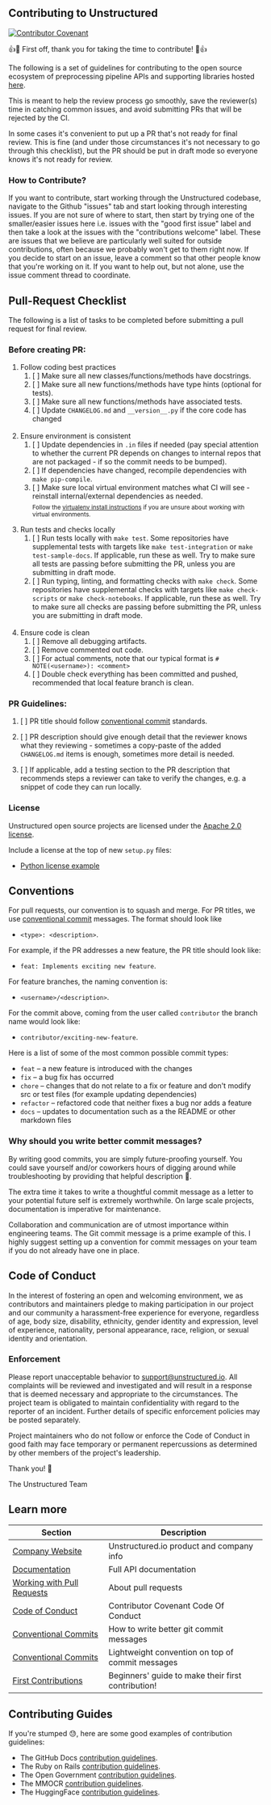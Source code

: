 ## Contributing to Unstructured

[![Contributor Covenant](https://img.shields.io/badge/Contributor%20Covenant-2.1-4baaaa.svg)](code_of_conduct.md)

👍🎉 First off, thank you for taking the time to contribute! 🎉👍

The following is a set of guidelines for contributing to the open source ecosystem of preprocessing pipeline APIs and supporting libraries hosted [here](https://github.com/Unstructured-IO).

This is meant to help the review process go smoothly, save the reviewer(s) time in catching common issues, and avoid submitting PRs that will be rejected by the CI.

In some cases it's convenient to put up a PR that's not ready for final review. This is fine (and under those circumstances it's not necessary to go through this checklist), but the PR should be put in draft mode so everyone knows it's not ready for review. 

### How to Contribute?

If you want to contribute, start working through the Unstructured codebase, navigate to the Github "issues" tab and start looking through interesting issues. If you are not sure of where to start, then start by trying one of the smaller/easier issues here i.e. issues with the "good first issue" label and then take a look at the issues with the "contributions welcome" label. These are issues that we believe are particularly well suited for outside contributions, often because we probably won't get to them right now. If you decide to start on an issue, leave a comment so that other people know that you're working on it. If you want to help out, but not alone, use the issue comment thread to coordinate.


## Pull-Request Checklist

The following is a list of tasks to be completed before submitting a pull request for final review.

### Before creating PR:

1. Follow coding best practices
    1. [ ] Make sure all new classes/functions/methods have docstrings.
    1. [ ] Make sure all new functions/methods have type hints (optional for tests).
    1. [ ] Make sure all new functions/methods have associated tests.
    1. [ ] Update `CHANGELOG.md` and `__version__.py` if the core code has changed
<br/><br/>
1. Ensure environment is consistent
    1. [ ] Update dependencies in `.in` files if needed (pay special attention to whether the current PR depends on changes to internal repos that are not packaged - if so the commit needs to be bumped).
    1. [ ] If dependencies have changed, recompile dependencies with `make pip-compile`.
    1. [ ] Make sure local virtual environment matches what CI will see - reinstall internal/external dependencies as needed.\
<sub>Follow the [virtualenv install instructions](https://github.com/Unstructured-IO/community#mac--homebrew) if you are unsure about working with virtual environments.
<br/><br/>    
1. Run tests and checks locally
    1. [ ] Run tests locally with `make test`. Some repositories have supplemental tests with targets like `make test-integration` or `make test-sample-docs`. If applicable, run these as well. Try to make sure all tests are passing before submitting the PR, unless you are submitting in draft mode.
    1. [ ] Run typing, linting, and formatting checks with `make check`. Some repositories have supplemental checks with targets like `make check-scripts` or `make check-notebooks`. If applicable, run these as well. Try to make sure all checks are passing before submitting the PR, unless you are submitting in draft mode.
<br/><br/>    
1. Ensure code is clean
    1. [ ] Remove all debugging artifacts.
    1. [ ] Remove commented out code. 
    1. [ ] For actual comments, note that our typical format is `# NOTE(<username>): <comment>`
    1. [ ] Double check everything has been committed and pushed, recommended that local feature branch is clean.
    
### PR Guidelines:

1. [ ] PR title should follow [conventional commit](https://www.conventionalcommits.org/en/v1.0.0/) standards.
      
1. [ ] PR description should give enough detail that the reviewer knows what they reviewing - sometimes a copy-paste of the added `CHANGELOG.md` items is enough, sometimes more detail is needed.

1. [ ] If applicable, add a testing section to the PR description that recommends steps a reviewer can take to verify the changes, e.g. a snippet of code they can run locally.

### License

Unstructured open source projects are licensed under the [Apache 2.0 license](https://www.apache.org/licenses/LICENSE-2.0).

Include a license at the top of new `setup.py` files:

- [Python license example](https://github.com/Unstructured-IO/unstructured/blob/main/setup.py)


## Conventions

For pull requests, our convention is to squash and merge. For PR titles, we use [conventional commit](https://www.freecodecamp.org/news/how-to-write-better-git-commit-messages/#conventional-commits) messages. The format should look like 

- `<type>: <description>`.

For example, if the PR addresses a new feature, the PR title should look like: 

- `feat: Implements exciting new feature`. 

For feature branches, the naming convention is:

- `<username>/<description>`. 

For the commit above, coming from the user called `contributor` the branch name would look like: 

- `contributor/exciting-new-feature`.

Here is a list of some of the most common possible commit types:

- `feat` – a new feature is introduced with the changes
- `fix` – a bug fix has occurred
- `chore` – changes that do not relate to a fix or feature and don't modify src or test files (for example updating dependencies)
- `refactor` – refactored code that neither fixes a bug nor adds a feature
- `docs` – updates to documentation such as a the README or other markdown files

### Why should you write better commit messages?

By writing good commits, you are simply future-proofing yourself. You could save yourself and/or coworkers hours of digging around while troubleshooting by providing that helpful description 🙂. 

The extra time it takes to write a thoughtful commit message as a letter to your potential future self is extremely worthwhile. On large scale projects, documentation is imperative for maintenance.

Collaboration and communication are of utmost importance within engineering teams. The Git commit message is a prime example of this. I highly suggest setting up a convention for commit messages on your team if you do not already have one in place.


## Code of Conduct

In the interest of fostering an open and welcoming environment, we as contributors and maintainers pledge to making participation in our project and our community a harassment-free experience for everyone, regardless of age, body size, disability, ethnicity, gender identity and expression, level of experience, nationality, personal appearance, race, religion, or sexual identity and orientation.

### Enforcement

Please report unacceptable behavior to support@unstructured.io. All complaints will be reviewed and investigated and will result in a response that is deemed necessary and appropriate to the circumstances. The project team is obligated to maintain confidentiality with regard to the reporter of an incident. Further details of specific enforcement policies may be posted separately.

Project maintainers who do not follow or enforce the Code of Conduct in good faith may face temporary or permanent repercussions as determined by other members of the project's leadership.

Thank you! 🤗

The Unstructured Team


## Learn more

| Section | Description |
|-|-|
| [Company Website](https://unstructured.io) | Unstructured.io product and company info |
| [Documentation](https://unstructured-io.github.io/unstructured) | Full API documentation |
| [Working with Pull Requests](https://docs.github.com/en/pull-requests/collaborating-with-pull-requests/proposing-changes-to-your-work-with-pull-requests/about-pull-requests) | About pull requests |
| [Code of Conduct](https://www.contributor-covenant.org/version/1/4/code-of-conduct/) | Contributor Covenant Code Of Conduct |
| [Conventional Commits](https://www.freecodecamp.org/news/how-to-write-better-git-commit-messages/) | How to write better git commit messages |
| [Conventional Commits](https://www.conventionalcommits.org/en/v1.0.0/) | Lightweight convention on top of commit messages |
| [First Contributions](https://github.com/firstcontributions/first-contributions/blob/main/README.md) | Beginners' guide to make their first contribution! |


## Contributing Guides

If you're stumped 😓, here are some good examples of contribution guidelines:

- The GitHub Docs [contribution guidelines](https://github.com/github/docs/blob/main/CONTRIBUTING.md).
- The Ruby on Rails [contribution guidelines](https://github.com/rails/rails/blob/main/CONTRIBUTING.md).
- The Open Government [contribution guidelines](https://github.com/opengovernment/opengovernment/blob/master/CONTRIBUTING.md).
- The MMOCR [contribution guidelines](https://mmocr.readthedocs.io/en/dev-1.x/notes/contribution_guide.html).
- The HuggingFace [contribution guidelines](https://huggingface2.notion.site/Contribution-Guide-19411c29298644df8e9656af45a7686d).
